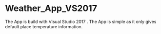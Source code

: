 # Weather_App_VS2017
The App is build with Visual Studio 2017 . The App is simple as it only gives default place temperature information.
